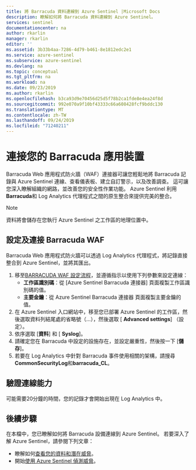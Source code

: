 ```yaml
---
title: 將 Barracuda 資料連線到 Azure Sentinel |Microsoft Docs
description: 瞭解如何將 Barracuda 資料連線到 Azure Sentinel。
services: sentinel
documentationcenter: na
author: rkarlin
manager: rkarlin
editor: ''
ms.assetid: 3b33b4aa-7286-4d79-b461-8e1812edc2e1
ms.service: azure-sentinel
ms.subservice: azure-sentinel
ms.devlang: na
ms.topic: conceptual
ms.tgt_pltfrm: na
ms.workload: na
ms.date: 09/23/2019
ms.author: rkarlin
ms.openlocfilehash: b3ca93d9e70456d25d5f78b2ca1fde8e4ea24f8d
ms.sourcegitcommit: 992e070a9f10bf43333c66a608428fcf9bddc130
ms.translationtype: MT
ms.contentlocale: zh-TW
ms.lasthandoff: 09/24/2019
ms.locfileid: "71240211"
---
```

# <a name="connect-your-barracuda-appliance"></a>連接您的 Barracuda 應用裝置 



Barracuda Web 應用程式防火牆（WAF）連接器可讓您輕鬆地將 Barracuda 記錄與 Azure Sentinel 連線、查看儀表板、建立自訂警示，以及改善調查。 這可讓您深入瞭解組織的網路，並改善您的安全性作業功能。 Azure Sentinel 利用**Barracuda**和 Log Analytics 代理程式之間的原生整合來提供完美的整合。 


> [!NOTE]
> 資料將會儲存在您執行 Azure Sentinel 之工作區的地理位置中。

## <a name="configure-and-connect-barracuda-waf"></a>設定及連接 Barracuda WAF
Barracuda Web 應用程式防火牆可以透過 Log Analytics 代理程式，將記錄直接整合到 Azure Sentinel，並將其匯出。
1. 移至[BARRACUDA WAF 設定流程](https://campus.barracuda.com/product/webapplicationfirewall/doc/73696965/configure-the-barracuda-web-application-firewall-to-integrate-with-the-oms-server-and-export-logs/)，並遵循指示以使用下列參數來設定連線：
    - **工作區識別碼**：從 [Azure Sentinel Barracuda 連接器] 頁面複製工作區識別碼的值。
    - **主要金鑰**：從 Azure Sentinel Barracuda 連接器 頁面複製主要金鑰的值。
2. 在 Azure Sentinel 入口網站中，移至您已部署 Azure Sentinel 的工作區，然後選取資料列結尾處的省略號（...），然後選取 [ **Advanced settings**] （設定）。 
1. 依序選取 [**資料**] 和 [ **Syslog**]。
1. 請確定您在 Barracuda 中設定的設施存在，並設定嚴重性，然後按一下 [**儲存**]。
6. 若要在 Log Analytics 中針對 Barracuda 事件使用相關的架構，請搜尋**CommonSecurityLog**和**barracuda_CL**。


## <a name="validate-connectivity"></a>驗證連線能力

可能需要20分鐘的時間，您的記錄才會開始出現在 Log Analytics 中。 



## <a name="next-steps"></a>後續步驟
在本檔中，您已瞭解如何將 Barracuda 設備連線到 Azure Sentinel。 若要深入了解 Azure Sentinel，請參閱下列文章：
- 瞭解如何[查看您的資料和潛在威脅](quickstart-get-visibility.md)。
- 開始[使用 Azure Sentinel 偵測威脅](tutorial-detect-threats-built-in.md)。


